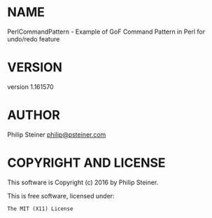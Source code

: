 # NAME

PerlCommandPattern - Example of GoF Command Pattern in Perl for undo/redo feature

# VERSION

version 1.161570

# AUTHOR

Philip Steiner <philip@psteiner.com>

# COPYRIGHT AND LICENSE

This software is Copyright (c) 2016 by Philip Steiner.

This is free software, licensed under:

    The MIT (X11) License
